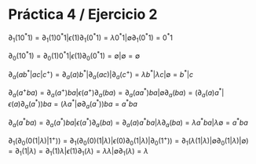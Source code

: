 # Práctica 4 / Ejercicio 2

$\partial_1(10^*1) = \partial_1(1)0^*1 | \epsilon(1)\partial_1(0^*1) = \lambda 0^*1 | \emptyset\partial_1(0^*1) = 0^*1$

$\partial_0(10^*1) = \partial_0(1)0^*1 | \epsilon(1)\partial_0(0^*1) = \emptyset | \emptyset = \emptyset$

$\partial_a(ab^\ast|ac|c^+) = \partial_a(a)b^\ast | \partial_a(ac) | \partial_a(c^+) = \lambda b^\ast | \lambda c | \emptyset = b^\ast | c$

$\partial_a(a^+ba) = \partial_a(a^+) ba | \epsilon(a^+) \partial_a(ba) = \partial_a(aa^\ast) ba | \emptyset \partial_a(ba) = (\partial_a(a) a^\ast | \epsilon(a) \partial_a(a^\ast)) ba = (\lambda a^\ast | \emptyset \partial_a(a^\ast)) ba = a^\ast ba$

$\partial_a(a^\ast ba) = \partial_a(a^\ast) ba | \epsilon(a^\ast) \partial_a(ba) = \partial_a(a) a^\ast ba | \lambda \partial_a(ba) = \lambda a^\ast ba | \lambda \emptyset = a^\ast ba$

$\partial_1(\partial_0(0(1|\lambda)|1^+)) = \partial_1( \partial_0(0) (1|\lambda) | \epsilon(0) \partial_0(1|\lambda) | \partial_0(1^+) ) = \partial_1( \lambda (1|\lambda) | \emptyset \partial_0(1|\lambda) | \emptyset ) = \partial_1(1 | \lambda) = \partial_1(1) \lambda | \epsilon(1) \partial_1(\lambda) = \lambda \lambda | \emptyset \partial_1(\lambda) = \lambda$
